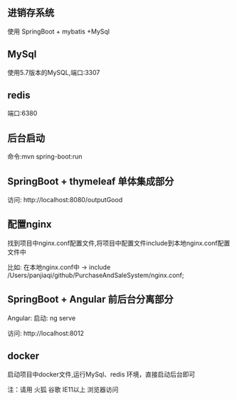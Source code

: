 ## 进销存系统

使用 SpringBoot + mybatis +MySql

## MySql

使用5.7版本的MySQL,端口:3307

## redis

端口:6380 

## 后台启动

命令:mvn spring-boot:run

## SpringBoot + thymeleaf 单体集成部分

访问: http://localhost:8080/outputGood

## 配置nginx

找到项目中nginx.conf配置文件,将项目中配置文件include到本地nginx.conf配置文件中

比如: 在本地nginx.conf中 -> include /Users/panjiaqi/github/PurchaseAndSaleSystem/nginx.conf;

## SpringBoot + Angular 前后台分离部分

Angular:
		启动: ng serve

访问: http://localhost:8012

## docker

启动项目中docker文件,运行MySql、redis 环境，直接启动后台即可


注：请用 火狐 谷歌 IE11以上 浏览器访问





